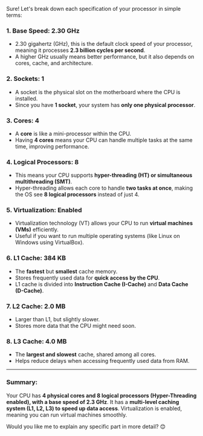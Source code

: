 Sure! Let's break down each specification of your processor in simple terms:

### 1. **Base Speed: 2.30 GHz**

- 2.30 gigahertz (GHz), this is the default clock speed of your processor, meaning it processes **2.3 billion cycles per second**.
- A higher GHz usually means better performance, but it also depends on cores, cache, and architecture.

### 2. **Sockets: 1**

- A socket is the physical slot on the motherboard where the CPU is installed.
- Since you have **1 socket**, your system has **only one physical processor**.

### 3. **Cores: 4**

- A **core** is like a mini-processor within the CPU.
- Having **4 cores** means your CPU can handle multiple tasks at the same time, improving performance.

### 4. **Logical Processors: 8**

- This means your CPU supports **hyper-threading (HT) or simultaneous multithreading (SMT)**.
- Hyper-threading allows each core to handle **two tasks at once**, making the OS see **8 logical processors** instead of just 4.

### 5. **Virtualization: Enabled**

- Virtualization technology (VT) allows your CPU to run **virtual machines (VMs)** efficiently.
- Useful if you want to run multiple operating systems (like Linux on Windows using VirtualBox).

### 6. **L1 Cache: 384 KB**

- The **fastest** but **smallest** cache memory.
- Stores frequently used data for **quick access by the CPU**.
- L1 cache is divided into **Instruction Cache (I-Cache)** and **Data Cache (D-Cache)**.

### 7. **L2 Cache: 2.0 MB**

- Larger than L1, but slightly slower.
- Stores more data that the CPU might need soon.

### 8. **L3 Cache: 4.0 MB**

- The **largest and slowest** cache, shared among all cores.
- Helps reduce delays when accessing frequently used data from RAM.

---

### **Summary:**

Your CPU has **4 physical cores and 8 logical processors (Hyper-Threading enabled), with a base speed of 2.3 GHz**. It has a **multi-level caching system (L1, L2, L3) to speed up data access**. Virtualization is enabled, meaning you can run virtual machines smoothly.

Would you like me to explain any specific part in more detail? 😊
